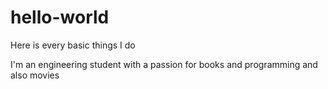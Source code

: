# hello-world
Here is every basic things I do

I'm an engineering student with a passion for books and programming and also movies
